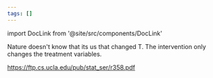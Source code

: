 ```yaml
---
tags: []
---
```


import DocLink from '@site/src/components/DocLink'

Nature doesn't know that its us that changed T. The intervention only changes the treatment variables.

https://ftp.cs.ucla.edu/pub/stat_ser/r358.pdf